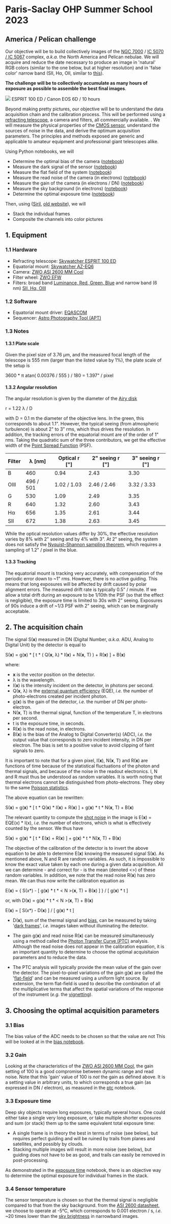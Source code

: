 # Paris-Saclay OHP Summer School 2023

## America / Pelican challenge

Our objective will be to build collectively images of the [NGC 7000](https://en.wikipedia.org/wiki/North_America_Nebula) / [IC 5070 / IC 5067](https://en.wikipedia.org/wiki/Pelican_Nebule) complex, *a.k.a.* the North America and Pelican nebulae. We will acquire and reduce the date necessary to produce an image in 'natural' RGB colors (similar to the one below, but at higher resolution) and in 'false color' narrow band (SII, H&#0945;, OII, similar to [this](https://en.wikipedia.org/wiki/North_America_Nebula#/media/File:NANeb3PS23_SCNR.jpg)).

**The challenge will be to collectively accumulate as many hours of exposure as possible to assemble the best final images**.  

![](ngc7000.jpg)
ESPRIT 100 ED / Canon EOS 6D / 10 hours

Beyond making pretty pictures, our objective will be to understand the data acquisition chain and the calibration process. This will be performed using a [refracting telescope](https://en.wikipedia.org/wiki/Refracting_telescope), a camera and filters, all commercially available. . We will measure the physical properties of the [CMOS sensor](https://en.wikipedia.org/wiki/Active-pixel_sensor), understand the sources of noise in the data, and derive the optimum acquisition parameters. The principles and methods exposed are generic and applicable to amateur equipment and professional giant telescopes alike.

Using Python notebooks, we will

- Determine the optimal bias of the camera ([notebook](bias.ipynb))
- Measure the dark signal of the sensor ([notebook](darks.ipynb))
- Measure the flat field of the system ([notebook](flats.ipynb))
- Measure the read noise of the camera (in electrons) ([notebook](ptc.ipynb))
- Measure the gain of the camera (in electrons / DN) ([notebook](ptc.ipynb))
- Measure the sky background (in electrons) ([notebook](sky.ipynb))
- Determine the optimal exposure time ([notebook](exposure.ipynb))

Then, using ([Siril](https://www.siril.org/), [old website](https://free-astro.org/index.php?title=Siril)), we will
- Stack the individual frames 
- Composite the channels into color pictures

## 1. Equipment

### 1.1 Hardware

- Refracting telescope: [Skywatcher ESPRIT 100 ED
](https://inter-static.skywatcher.com/upfiles/en_download_caty01390352363.pdf)
- Equatorial mount: [Skywatcher AZ-EQ6](https://inter-static.skywatcher.com/upfiles/en_download_caty01353096919.pdf)
- Camera: [ZWO ASI 2600 MM Cool](https://astronomy-imaging-camera.com/manuals/ASI2600_Manual_EN.pdf)
- Filter wheel: [ZWO EFW](https://astronomy-imaging-camera.com/manuals/EFW%20QuickGuide.pdf)
- Filters: broad band [Luminance, Red, Green, Blue](https://www.baader-planetarium.com/en/filters/l-rgb-cmos-filters/baader-lrgb-filter-set-%E2%80%93-cmos-optimized.html) and narrow band (6 nm) [SII, H&#0945;, OIII](
https://www.baader-planetarium.com/en/filters/(ultra-)-narrowband-/-highspeed/baader-6.5nm-narrowband-filter-set-%E2%80%93-cmos-optimized-(h-alpha--o-iii--s-ii).html)

### 1.2 Software

- Equatorial mount driver: [EQASCOM](https://eq-mod.sourceforge.net/eqaindex.html) 
- Sequencer: [Astro Photography Tool (APT)](https://astrophotography.app/)

### 1.3 Notes

#### 1.3.1 Plate scale

Given the pixel size of 3.76 &#0956;m, and the measured focal length of the telescope is 555 mm (larger than the listed value by 1%), the plate scale of the setup is 

3600 * &#0960; atan( 0.00376 / 555 ) / 180 = 1.397" / pixel

#### 1.3.2 Angular resolution

The angular resolution is given by the diameter of the [Airy disk](https://en.wikipedia.org/wiki/Airy_disk)

r = 1.22 &#0955; / D

with D = 0.1 m the diameter of the objective lens. In the green, this corresponds to about 1.1". However, the typical seeing (from atmospheric turbulence) is about 2" to 3" rms, which thus drives the resolution. In addition, the tracking errors of the equatorial mount are of the order of 1" rms. Taking the quadratic sum of the three contributors, we get the effective width of the [Point Spread Function](https://en.wikipedia.org/wiki/Point_spread_function) (PSF).

| Filter   | &#0955; [nm] | Optical r ["] | 2" seeing r ["] | 3" seeing r ["] |
|----------|--------------|---------------|-----------------|-----------------|
| B        | 460          | 0.94          | 2.43            | 3.30            |
| OIII     | 496 / 501    | 1.02 / 1.03   | 2.46 / 2.46     | 3.32 / 3.33     |
| G        | 530          | 1.09          | 2.49            | 3.35            |
| R        | 640          | 1.32          | 2.60            | 3.43            |
| H&#0945; | 656          | 1.35          | 2.61            | 3.44            |
| SII      | 672          | 1.38          | 2.63            | 3.45            |

While the optical resolution values differ by 30%, the effective resolution varies by 8% with 2" seeing and by 4% with 3". At 2" seeing, the system does not satisfy the
[Nyquist–Shannon sampling theorem](https://en.wikipedia.org/wiki/Nyquist%E2%80%93Shannon_sampling_theorem), which requires a sampling of 1.2" / pixel in the blue. 

#### 1.3.3 Tracking

The equatorial mount is tracking very accurately, with compensation of the periodic error down to ~1" rms. However, there is no active guiding. This means that long exposures will be affected by drift caused by polar alignment errors. The measured drift rate is typically 0.5" / minute. If we allow a total drift during an exposure to be 1/10th the PSF (so that the effect is negligible), the exposure time is limited to 30s with 2" seeing. Exposures of 90s induce a drift of ~1/3 PSF with 2" seeing, which can be marginally acceptable.  

## 2. The acquisition chain

The signal S(**x**) measured in DN (Digital Number, *a.k.a.* ADU, Analog to Digital Unit) by the detector is equal to

S(**x**) = g(**x**) * [ t * ( Q(**x**, &#0955;) * I(**x**) + N(**x**, T) ) + R(**x**) ] + B(**x**)

where:
- **x** is the vector position on the detector.
- &#0955; is the wavelength.
- I(**x**) is the intensity incident on the detector, in photons per second.
- Q(**x**, &#0955;) is the [external quantum efficiency](https://en.wikipedia.org/wiki/Quantum_efficiency) (EQE), *i.e.* the number of photo-electrons created per incident photon.
- g(**x**) is the gain of the detector, *i.e.* the number of DN per photo-electron.
- N(**x**, T) is the thermal signal, function of the temperature T, in electrons per second.
- t is the exposure time, in seconds.
- R(**x**) is the read noise, in electrons.
- B(**x**) is the bias of the Analog to Digital Converter(s) (ADC), *i.e.* the output value that corresponds to zero incident intensity, in DN per electron. The bias is set to a positive value to avoid clipping of faint signals to zero.

It is important to note that for a given pixel, I(**x**), N(**x**, T) and R(**x**) are functions of time because of the statistical fluctuations of the photon and thermal signals, and because of the noise in the readout electronics. I, N and R must thus be understood as random variables. It is worth noting that thermal electrons cannot be distinguished from photo-electrons. They obey to the same [Poisson statistics](https://en.wikipedia.org/wiki/Poisson_distribution).

The above equation can be rewritten:

S(**x**) = g(**x**) * [ t * Q(**x**) * I(**x**) + R(**x**) ] + g(**x**) * t * N(**x**, T) + B(**x**)

The relevant quantity to compute the [shot noise](https://en.wikipedia.org/wiki/Shot_noise) in the image is E(**x**) = EQE(x) * I(x), *i.e.* the number of electrons, which is what is effectively counted by the sensor. We thus have 

S(**x**) = g(**x**) * [ t * E(**x**) + R(**x**) ] + g(**x**) * t * N(**x**, T) + B(**x**)

The objective of the calibration of the detector is to invert the above equation to be able to determine E(**x**) knowing the measured signal S(**x**). As mentioned above, N and R are random variables. As such, it is impossible to know the exact value taken by each one during a given data acquisition. All we can determine - and correct for - is the mean (denoted <>) of these random variables. In addition, we note that the read noise R(**x**) has zero mean. We can thus now write the calibration equation as 

E(**x**) = { S(*x**) - [ g(**x**) * t * < N >(**x**, T) + B(**x**) ] } / [ g(**x**) * t ]

or, with D(**x**) = g(**x**) * t * < N >(**x**, T) + B(**x**)

E(**x**) = [ S(*x**) - D(**x**) ] / [ g(**x**) * t ]


- D(**x**), sum of the thermal signal and [bias](bias.ipynb), can be measured by taking '[dark frames](darks.ipynb)', *i.e.* images taken without illuminating the detector.

- The gain g(**x**) and read noise R(**x**) can be measured simultaneously using a method called the [Photon Transfer Curve (PTC)](ptc.ipynb) analysis. Although the read noise does not appear in the calibration equation, it is an important quantity to determine to choose the optimal acquisitaion parameters and to reduce the data.  

- The PTC analysis will typically provide the mean value of the gain over the detector. The pixel-to-pixel variations of the gain g(**x**) are called the '[flat-field](flats.ipynb)' and can be measured using a uniform light source. By extension, the term flat-field is used to describe the combination of all the multiplicative terms that affect the spatial variations of the response of the instrument (*e.g.* the [vignetting](https://en.wikipedia.org/wiki/Vignetting)).  

## 3. Choosing the optimal acquisition parameters

### 3.1 Bias

The bias value of the ADC needs to be chosen so that the value are not This will be looked at in the [bias notebook](bias.ipynb). 

### 3.2 Gain

Looking at the characteristics of the [ZWO ASI 2600 MM Cool](https://astronomy-imaging-camera.com/manuals/ASI2600_Manual_EN.pdf), the gain setting of 100 is a good compromise between dynamic range and read noise. Note that this 'gain' value of 100 is *not* the gain as defined above. It is a setting value in arbitrary units, to which corresponds a true gain (as expressed in DN / electron), as measured in the [ptc](ptc.ipynb) notebook.

### 3.3 Exposure time

Deep sky objects require long exposures, typically several hours. One could either take a single very long exposure, or take multiple shorter exposures and sum (or stack) them up to the same equivalent total exposure time:

- A single frame is in theory the best in terms of noise (see below), but requires perfect guiding and will be ruined by trails from planes and satellites, and possibly by clouds.
- Stacking multiple images will result in more noise (see below), but guiding does not have to be as good, and trails can easily be removed in post-processing.

As demonstrated in the [exposure time](exposure.ipynb) notebook, there is an objective way to determine the optimal exposure for individual frames in the stack.

### 3.4 Sensor temperature

The sensor temperature is chosen so that the thermal signal is negligible compared to that from the sky background. from the [ASI 2600 datasheet](https://astronomy-imaging-camera.com/manuals/ASI2600_Manual_EN.pdf), we choose to operate at -5°C, which corresponds to 0.001 electron / s, *i.e.* ~20 times lower than the [sky brightness](sky.ipynb) in narrowband images.
